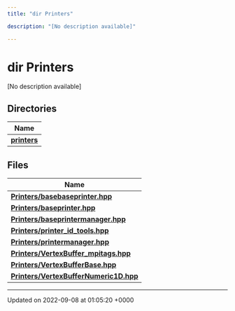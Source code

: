 ```yaml
---
title: "dir Printers"

description: "[No description available]"

---
```


# dir Printers

[No description available]

## Directories

| Name           |
| -------------- |
| **[printers](/documentation/code/files/dir_d2ed7e40e7419349c45ea707e78efe0a/)**  |

## Files

| Name           |
| -------------- |
| **[Printers/basebaseprinter.hpp](/documentation/code/files/basebaseprinter_8hpp/)**  |
| **[Printers/baseprinter.hpp](/documentation/code/files/baseprinter_8hpp/)**  |
| **[Printers/baseprintermanager.hpp](/documentation/code/files/baseprintermanager_8hpp/)**  |
| **[Printers/printer_id_tools.hpp](/documentation/code/files/printer__id__tools_8hpp/)**  |
| **[Printers/printermanager.hpp](/documentation/code/files/printermanager_8hpp/)**  |
| **[Printers/VertexBuffer_mpitags.hpp](/documentation/code/files/vertexbuffer__mpitags_8hpp/)**  |
| **[Printers/VertexBufferBase.hpp](/documentation/code/files/vertexbufferbase_8hpp/)**  |
| **[Printers/VertexBufferNumeric1D.hpp](/documentation/code/files/vertexbuffernumeric1d_8hpp/)**  |






-------------------------------

Updated on 2022-09-08 at 01:05:20 +0000
